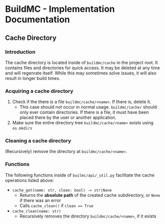 # BuildMC - Implementation Documentation

## Cache Directory

### Introduction

The cache directory is located inside of `buildmc/cache` in the project root. It contains
files and directories for quick access. It may be deleted at any time and will regenrate
itself. While this may sometimes solve issues, it will also result in longer build times.


### Acquiring a cache directory

1. Check if the there is a file `buildmc/cache/<name>`. If there is, delete it.
   - This case should not occur in normal usage. `buildmc/cache/` should only ever
     contain directories. If there is a file, it must have been placed there by the user or
     another application.
2. Make sure the entire directory tree `buildmc/cache/<name>` exists using `os.mkdirs`


### Cleaning a cache directory

(Recursively) remove the directory at `buildmc/cache/<name>`.


### Functions

The following functions inside of `builmc/api/_util.py` facilitate the cache operations
listed above:

- `cache_get(name: str, clean: bool) -> str|None`
  - Returns the **absolute path** of the created cache subdirectory, or `None` if there was an error
  - Calls `cache_clean()` if `clean == True`
- `cache_clean(name: str)`
  - Recursively removes the directory `buildmc/cache/<name>`, if it exists
